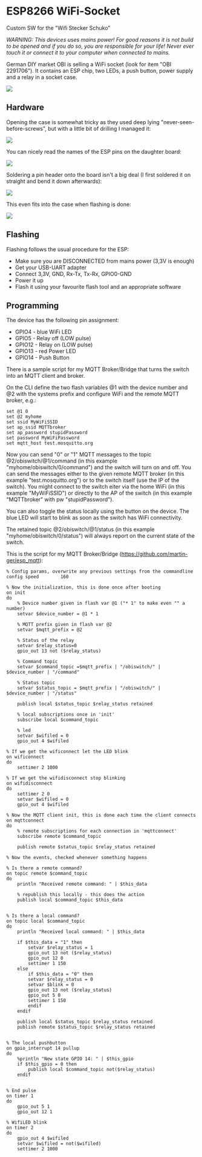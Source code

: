 # ESP8266 WiFi-Socket
Custom SW for the "Wifi Stecker Schuko"

*WARNING: This devices uses mains power! For good reasons it is not build to be opened and if you do so, you are responsible for your life! Never ever touch it or connect it to your computer when connected to mains.*

German DIY market OBI is selling a WiFi socket (look for item "OBI 2291706"). It contains an ESP chip, two LEDs, a push button, power supply 
and a relay in a socket case. 

<img src="https://raw.githubusercontent.com/martin-ger/WiFi-Socket/master/IMG_20180221_160706_s.jpg">

## Hardware
Opening the case is somewhat tricky as they used deep lying "never-seen-before-screws", but with a little bit of drilling I managed it:

<img src="https://raw.githubusercontent.com/martin-ger/WiFi-Socket/master/IMG_20180221_130652_s.jpg">

You can nicely read the names of the ESP pins on the daughter board:

<img src="https://raw.githubusercontent.com/martin-ger/WiFi-Socket/master/IMG_20180221_131028_s.jpg">

Soldering a pin header onto the board isn't a big deal (I first soldered it on straight and bend it down afterwards):

<img src="https://raw.githubusercontent.com/martin-ger/WiFi-Socket/master/IMG_20180221_150011_s.jpg">

This even fits into the case when flashing is done:

<img src="https://raw.githubusercontent.com/martin-ger/WiFi-Socket/master/IMG_20180221_152842_s.jpg">

## Flashing
Flashing follows the usual procedure for the ESP:
- Make sure you are DISCONNECTED from mains power (3,3V is enough)
- Get your USB-UART adapter
- Connect 3,3V, GND, Rx-Tx, Tx-Rx, GPIO0-GND
- Power it up
- Flash it using your favourite flash tool and an appropriate software

## Programming
The device has the following pin assignment:
- GPIO4 - blue WiFi LED
- GPIO5  - Relay off (LOW pulse)
- GPIO12 - Relay on (LOW pulse)
- GPIO13 - red Power LED
- GPIO14 - Push Button

There is a sample script for my MQTT Broker/Bridge that turns the switch into an MQTT client and broker.

On the CLI define the two flash variables @1 with the device number and @2 with the systems prefix and configure WiFi and the remote MQTT broker, e.g.:
```
set @1 0
set @2 myhome
set ssid MyWiFiSSID
set ap_ssid MQTTbroker
set ap_password stupidPassword
set password MyWiFiPassword
set mqtt_host test.mosquitto.org
```
Now you can send "0" or "1" MQTT messages to the topic @2/obiswitch/@1/command (in this example "myhome/obiswitch/0/command") and the switch will turn on and off. You can send the messages either to the given remote MQTT broker (in this example "test.mosquitto.org") or to the switch itself (use the IP of the switch). You might connect to the switch eiter via the home WiFi (in this example "MyWiFiSSID") or directly to the AP of the switch (in this example "MQTTbroker" with pw "stupidPassword").

You can also toggle the status locally using the button on the device. The blue LED will start to blink as soon as the switch has WiFi connectivity.

The retained topic @2/obiswitch/@1/status (in this example "myhome/obiswitch/0/status") will always report on the current state of the switch.

This is the script for my MQTT Broker/Bridge (https://github.com/martin-ger/esp_mqtt):
```
% Config params, overwrite any previous settings from the commandline
config speed		160

% Now the initialization, this is done once after booting
on init
do
	% Device number given in flash var @1 ("* 1" to make even "" a number)
	setvar $device_number = @1 * 1

	% MQTT prefix given in flash var @2
	setvar $mqtt_prefix = @2

	% Status of the relay
	setvar $relay_status=0
	gpio_out 13 not ($relay_status)

	% Command topic
	setvar $command_topic =$mqtt_prefix | "/obiswitch/" | $device_number | "/command"

	% Status topic
	setvar $status_topic = $mqtt_prefix | "/obiswitch/" | $device_number | "/status"

	publish local $status_topic $relay_status retained

	% local subscriptions once in 'init'
	subscribe local $command_topic

	% led
	setvar $wifiled = 0
	gpio_out 4 $wifiled

% If we get the wificonnect let the LED blink
on wificonnect
do
	settimer 2 1000

% If we get the wifidisconnect stop blinking
on wifidisconnect
do
	settimer 2 0
	setvar $wifiled = 0
	gpio_out 4 $wifiled

% Now the MQTT client init, this is done each time the client connects
on mqttconnect
do
	% remote subscriptions for each connection in 'mqttconnect'
	subscribe remote $command_topic

	publish remote $status_topic $relay_status retained

% Now the events, checked whenever something happens

% Is there a remote command?
on topic remote $command_topic
do
	println "Received remote command: " | $this_data

	% republish this locally - this does the action
	publish local $command_topic $this_data


% Is there a local command?
on topic local $command_topic
do
	println "Received local command: " | $this_data

	if $this_data = "1" then
		setvar $relay_status = 1
		gpio_out 13 not ($relay_status)
		gpio_out 12 0
		settimer 1 150
	else
	    if $this_data = "0" then
		setvar $relay_status = 0
		setvar $blink = 0
		gpio_out 13 not ($relay_status)
		gpio_out 5 0
		settimer 1 150
	    endif
	endif

	publish local $status_topic $relay_status retained
	publish remote $status_topic $relay_status retained


% The local pushbutton
on gpio_interrupt 14 pullup
do
	%println "New state GPIO 14: " | $this_gpio
	if $this_gpio = 0 then
		publish local $command_topic not($relay_status)
	endif


% End pulse
on timer 1
do
	gpio_out 5 1
	gpio_out 12 1

% WifiLED blink
on timer 2
do
	gpio_out 4 $wifiled
	setvar $wifiled = not($wifiled)
	settimer 2 1000

```

